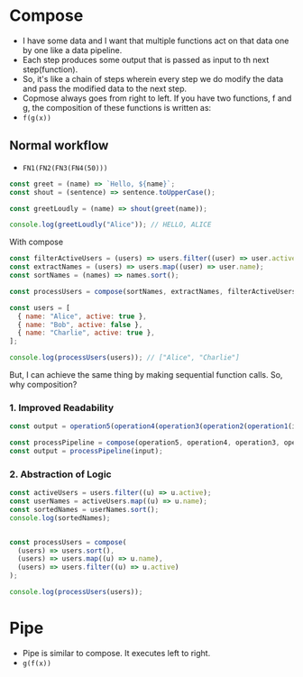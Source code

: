 # Compose

- I have some data and I want that multiple functions act on that data one by one like a data pipeline.
- Each step produces some output that is passed as input to th next step(function).
- So, it's like a chain of steps wherein every step we do modify the data and pass the modified data to the next step.
- Copmose always goes from right to left. If you have two functions, f and g, the composition of these functions is written as:
- `f(g(x))`

## Normal workflow 

- `FN1(FN2(FN3(FN4(50)))`

``` javascript
const greet = (name) => `Hello, ${name}`;
const shout = (sentence) => sentence.toUpperCase();

const greetLoudly = (name) => shout(greet(name));

console.log(greetLoudly("Alice")); // HELLO, ALICE

```

With compose
``` javascript
const filterActiveUsers = (users) => users.filter((user) => user.active);
const extractNames = (users) => users.map((user) => user.name);
const sortNames = (names) => names.sort();

const processUsers = compose(sortNames, extractNames, filterActiveUsers);

const users = [
  { name: "Alice", active: true },
  { name: "Bob", active: false },
  { name: "Charlie", active: true },
];

console.log(processUsers(users)); // ["Alice", "Charlie"]

```

But, I can achieve the same thing by making sequential function calls. So, why composition?

### 1. Improved Readability

``` javascript
const output = operation5(operation4(operation3(operation2(operation1(input)))));

const processPipeline = compose(operation5, operation4, operation3, operation2, operation1);
const output = processPipeline(input);

```

### 2. Abstraction of Logic

``` javascript
const activeUsers = users.filter((u) => u.active);
const userNames = activeUsers.map((u) => u.name);
const sortedNames = userNames.sort();
console.log(sortedNames);


const processUsers = compose(
  (users) => users.sort(),
  (users) => users.map((u) => u.name),
  (users) => users.filter((u) => u.active)
);

console.log(processUsers(users));

```


# Pipe

- Pipe is similar to compose. It executes left to right.
- `g(f(x))`
